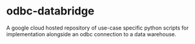 # odbc-databridge
A google cloud hosted repository of use-case specific python scripts for implementation alongside an odbc connection to a data warehouse.
